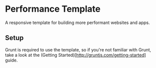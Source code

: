 # Performance Template
A responsive template for building more performant websites and apps.

## Setup
Grunt is required to use the template, so if you're not familiar with Grunt,
take a look at the (Getting Started)[http://gruntjs.com/getting-started] guide.

